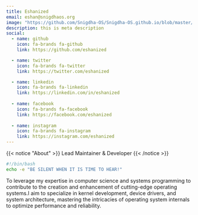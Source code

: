 ```yaml
---
title: Eshanized
email: eshan@snigdhaos.org
image: "https://github.com/Snigdha-OS/Snigdha-OS.github.io/blob/master/assets/images/eshanized-face.png?raw=True"
description: this is meta description
social:
  - name: github
    icon: fa-brands fa-github
    link: https://github.com/eshanized

  - name: twitter
    icon: fa-brands fa-twitter
    link: https://twitter.com/eshanized

  - name: linkedin
    icon: fa-brands fa-linkedin
    link: https://linkedin.com/in/eshanized
  
  - name: facebook
    icon: fa-brands fa-facebook
    link: https://facebook.com/eshanized
  
  - name: instagram
    icon: fa-brands fa-instagram
    link: https://instagram.com/eshanized
---
```


{{< notice "About" >}}
Lead Maintainer & Developer
{{< /notice >}}

```bash
#!/bin/bash
echo -e "BE SILENT WHEN IT IS TIME TO HEAR!"
```
To leverage my expertise in computer science and systems programming to contribute to the creation and enhancement of cutting-edge operating systems.I aim to specialize in kernel development, device drivers, and system architecture, mastering the intricacies of operating system internals to optimize performance and reliability.